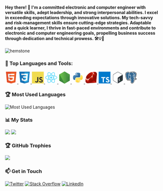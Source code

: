 #### Hey there! 👋 I'm a committed electronic and computer engineer with versatile skills, adept leadership, and strong interpersonal abilities. I excel in exceeding expectations through innovative solutions. My tech-savvy and risk-management skills ensure cutting-edge strategies. Adaptable and a quick learner, I thrive in fast-paced environments and contribute to electronic and computer engineering goals, propelling business success through dedication and technical prowess. 🛠️💡🚀

<p align="left"> <img src="https://komarev.com/ghpvc/?username=Hemstonec&label=Profile%20views&color=0e75b6&style=flat" alt="hemstone" /> </p>

### 🚀 Top Languages and Tools:

<p align="left">
 <a href="https://developer.mozilla.org/en-US/docs/Web/HTML" target="_blank"> 
   <img src="https://raw.githubusercontent.com/devicons/devicon/master/icons/html5/html5-original.svg" alt="HTML" width="40" height="40"/> 
 </a>
 <a href="https://developer.mozilla.org/en-US/docs/Web/CSS" target="_blank">
   <img src="https://raw.githubusercontent.com/devicons/devicon/master/icons/css3/css3-original.svg" alt="CSS" width="40" height="40"/> 
 </a>
 <a href="https://developer.mozilla.org/en-US/docs/Web/JavaScript" target="_blank">
   <img src="https://raw.githubusercontent.com/devicons/devicon/master/icons/javascript/javascript-original.svg" alt="JavaScript" width="40" height="40"/>
 </a>
 <a href="https://reactjs.org/" target="_blank">
   <img src="https://raw.githubusercontent.com/devicons/devicon/master/icons/react/react-original.svg" alt="React" width="40" height="40"/>
 </a>
 <a href="https://nodejs.org/en/" target="_blank">
   <img src="https://raw.githubusercontent.com/devicons/devicon/master/icons/nodejs/nodejs-original.svg" alt="Node.js" width="40" height="40"/>
 </a>
 <a href="https://www.python.org" target="_blank">
   <img src="https://raw.githubusercontent.com/devicons/devicon/master/icons/python/python-original.svg" alt="Python" width="40" height="40"/>
 </a>
 <a href="https://www.ruby-lang.org/en/" target="_blank">
   <img src="https://raw.githubusercontent.com/devicons/devicon/master/icons/ruby/ruby-original.svg" alt="Ruby" width="40" height="40"/>
 </a>
 <a href="https://www.typescriptlang.org/" target="_blank">
   <img src="https://raw.githubusercontent.com/devicons/devicon/master/icons/typescript/typescript-original.svg" alt="TypeScript" width="40" height="40"/>
 </a>
 <a href="https://www.gnu.org/software/bash/" target="_blank">
   <img src="https://raw.githubusercontent.com/devicons/devicon/master/icons/bash/bash-original.svg" alt="Bash" width="40" height="40"/>
 </a>
 <a href="https://www.postgresql.org" target="_blank">
   <img src="https://raw.githubusercontent.com/devicons/devicon/master/icons/postgresql/postgresql-original.svg" alt="PostgreSQL" width="40" height="40"/>
 </a>
</p>

### 🏆 Most Used Languages

![Most Used Languages](https://github-readme-stats.vercel.app/api/top-langs/?username=Hemstonec&layout=compact&langs_count=8)

### 📊 My Stats

<p align="left">
 <img height="180em" src="https://github-readme-stats.vercel.app/api?username=Hemstonec&show_icons=true&hide_border=true&&count_private=true&include_all_commits=true" />
 <img height="180em" src="https://github-readme-streak-stats.herokuapp.com/?user=Hemstonec&theme=dark&hide_border=true" />
</p>

### 🏆 GitHub Trophies

<p align="left">
<a href="https://github.com/ryo-ma/github-profile-trophy" target="_blank">
<img src="https://github-profile-trophy.vercel.app/?username=Hemstonec&theme=onedark&column=4&margin-w=15&margin-h=15"/>
</a>
</p>

### 📫 Get in Touch

<p align="left">
<a href="https://twitter.com/your-twitter-handle"><img src="https://img.shields.io/badge/Twitter-%231DA1F2.svg?&style=for-the-badge&logo=twitter&logoColor=white" alt="Twitter"></a>
<a href="https://stackoverflow.com/users/your-stack-overflow-id"><img src="https://img.shields.io/badge/Stack%20Overflow-FE7A16.svg?&style=for-the-badge&logo=stack-overflow&logoColor=white" alt="Stack Overflow"></a>
<a href="https://www.linkedin.com/in/hemstone-chilluba-410b05218"><img src="https://img.shields.io/badge/LinkedIn-%230077B5.svg?&style=for-the-badge&logo=linkedin&logoColor=white" alt="LinkedIn"></a>
</p>
